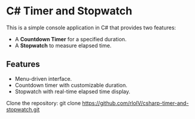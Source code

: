 # C# Timer and Stopwatch

This is a simple console application in C# that provides two features:
- A **Countdown Timer** for a specified duration.
- A **Stopwatch** to measure elapsed time.

## Features
- Menu-driven interface.
- Countdown timer with customizable duration.
- Stopwatch with real-time elapsed time display.

Clone the repository:
git clone https://github.com/rloIV/csharp-timer-and-stopwatch.git
